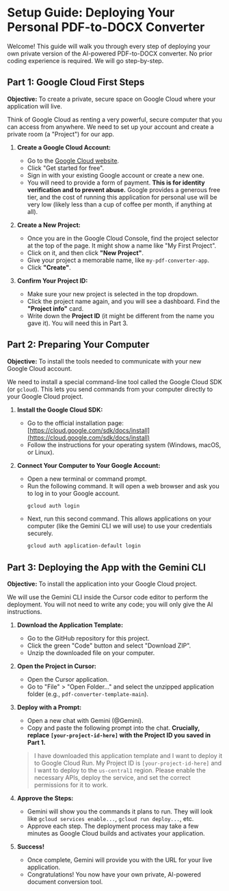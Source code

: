 # Setup Guide: Deploying Your Personal PDF-to-DOCX Converter

Welcome! This guide will walk you through every step of deploying your own private version of the AI-powered PDF-to-DOCX converter. No prior coding experience is required. We will go step-by-step.

## Part 1: Google Cloud First Steps

**Objective:** To create a private, secure space on Google Cloud where your application will live.

Think of Google Cloud as renting a very powerful, secure computer that you can access from anywhere. We need to set up your account and create a private room (a "Project") for our app.

1.  **Create a Google Cloud Account:**
    *   Go to the [Google Cloud website](https://cloud.google.com/).
    *   Click "Get started for free".
    *   Sign in with your existing Google account or create a new one.
    *   You will need to provide a form of payment. **This is for identity verification and to prevent abuse.** Google provides a generous free tier, and the cost of running this application for personal use will be very low (likely less than a cup of coffee per month, if anything at all).

2.  **Create a New Project:**
    *   Once you are in the Google Cloud Console, find the project selector at the top of the page. It might show a name like "My First Project".
    *   Click on it, and then click **"New Project"**.
    *   Give your project a memorable name, like `my-pdf-converter-app`.
    *   Click **"Create"**.

3.  **Confirm Your Project ID:**
    *   Make sure your new project is selected in the top dropdown.
    *   Click the project name again, and you will see a dashboard. Find the **"Project info"** card. 
    *   Write down the **Project ID** (it might be different from the name you gave it). You will need this in Part 3.

## Part 2: Preparing Your Computer

**Objective:** To install the tools needed to communicate with your new Google Cloud account.

We need to install a special command-line tool called the Google Cloud SDK (or `gcloud`). This lets you send commands from your computer directly to your Google Cloud project.

1.  **Install the Google Cloud SDK:**
    *   Go to the official installation page: [https://cloud.google.com/sdk/docs/install](https://cloud.google.com/sdk/docs/install)
    *   Follow the instructions for your operating system (Windows, macOS, or Linux).

2.  **Connect Your Computer to Your Google Account:**
    *   Open a new terminal or command prompt.
    *   Run the following command. It will open a web browser and ask you to log in to your Google account.
        ```bash
        gcloud auth login
        ```
    *   Next, run this second command. This allows applications on your computer (like the Gemini CLI we will use) to use your credentials securely.
        ```bash
        gcloud auth application-default login
        ```

## Part 3: Deploying the App with the Gemini CLI

**Objective:** To install the application into your Google Cloud project.

We will use the Gemini CLI inside the Cursor code editor to perform the deployment. You will not need to write any code; you will only give the AI instructions.

1.  **Download the Application Template:**
    *   Go to the GitHub repository for this project.
    *   Click the green "Code" button and select "Download ZIP".
    *   Unzip the downloaded file on your computer.

2.  **Open the Project in Cursor:**
    *   Open the Cursor application.
    *   Go to "File" > "Open Folder..." and select the unzipped application folder (e.g., `pdf-converter-template-main`).

3.  **Deploy with a Prompt:**
    *   Open a new chat with Gemini (@Gemini).
    *   Copy and paste the following prompt into the chat. **Crucially, replace `[your-project-id-here]` with the Project ID you saved in Part 1.**

    > I have downloaded this application template and I want to deploy it to Google Cloud Run. My Project ID is `[your-project-id-here]` and I want to deploy to the `us-central1` region. Please enable the necessary APIs, deploy the service, and set the correct permissions for it to work.

4.  **Approve the Steps:**
    *   Gemini will show you the commands it plans to run. They will look like `gcloud services enable...`, `gcloud run deploy...`, etc.
    *   Approve each step. The deployment process may take a few minutes as Google Cloud builds and activates your application.

5.  **Success!**
    *   Once complete, Gemini will provide you with the URL for your live application.
    *   Congratulations! You now have your own private, AI-powered document conversion tool.

